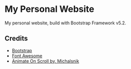 # My Personal Website

My personal website, build with Bootstrap Framework v5.2.

## Credits

- [Bootstrap](https://getbootstrap.com/)
- [Font Awesome](https://fontawesome.com/)
- [Animate On Scroll by. Michalsnik](https://michalsnik.github.io/aos/)

